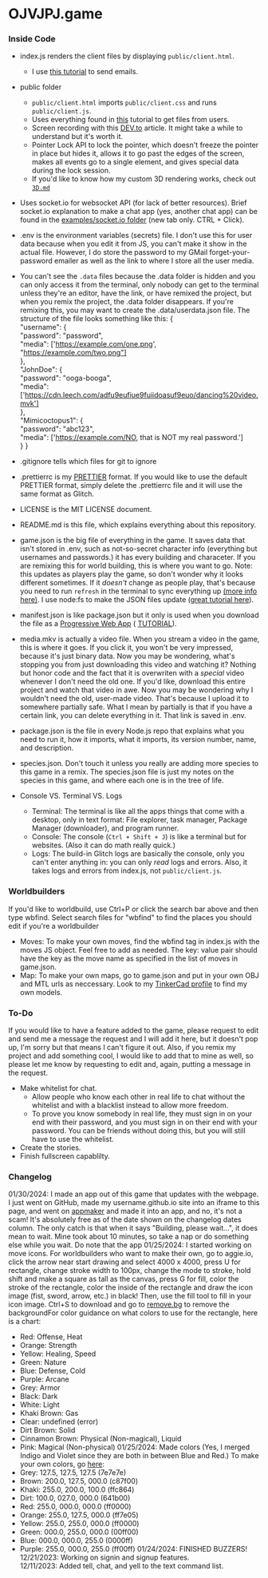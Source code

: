 # OJVJPJ.game

### Inside Code

* index.js renders the client files by displaying `public/client.html`.
  * I use [this tutorial](https://www.w3schools.com/nodejs/nodejs_email.asp) to send emails.
* public folder
  * `public/client.html` imports `public/client.css` and runs `public/client.js`.
  * Uses everything found in [this](https://www.freecodecamp.org/news/upload-files-with-html/) tutorial to get files from users.
  * Screen recording with this [DEV.to](https://shorturl.at/erzMN) article. It might take a while to understand but it's worth it.
  * Pointer Lock API to lock the pointer, which doesn't freeze the pointer in place but hides it, allows it to go past the edges of the screen, makes all events go to a single element, and gives special data during the lock session.
  * If you'd like to know how my custom 3D rendering works, check out [`3D.md`](https://glitch.com/edit/#!/ojvjpj?path=examples%2F3D.md)
* Uses socket.io for websocket API (for lack of better resources). Brief socket.io explanation to make a chat app (yes, another 
chat app) can be found in the [examples/socket.io folder](https://glitch.com/edit/#!/ojvjpj?path=examples%2Fsocket.io%2Fserver.js%3A1%3A0) (new tab only. 
CTRL + Click).
* .env is the environment variables (secrets) file. I don't use this for user data because when you edit it from JS, you can't
make it show in the actual file. However, I do store the password to my GMail forget-your-password emailer as well as the link to where I store all the user media.
* You can't see the `.data` files because the .data folder is hidden and you can only access it from the terminal, only nobody 
can get to the terminal unless they're an editor, have the link, or have remixed the project, but when you remix the project, 
the .data folder disappears. If you're remixing this, you may want to create the .data/userdata.json file. The structure of the file looks something like this:
{  
  "username": {  
    "password": "password",  
    "media": ['https://example.com/one.png', "https://example.com/two.png"]  
  },  
  "JohnDoe": {  
    "password": "ooga-booga",  
    "media": ['https://cdn.leech.com/adfu9eufiue9fuiidoasuf9euo/dancing%20video.mvk']  
  },  
  "Mimicoctopus1": {  
    "password": "abc123",  
    "media": ['https://example.com/NO, that is NOT my real password.']  
  }
}




* .gitignore tells which files for git to ignore
* .prettierrc is my [PRETTIER](https://prettier.io) format. If you would like to use the default PRETTIER format, simply delete
the .prettierrc file and it will use the same format as Glitch.
* LICENSE is the MIT LICENSE document.
* README.md is this file, which explains everything about this repository.
* game.json is the big file of everything in the game. It saves data that isn't stored in .env, such as not-so-secret character
info (everything but usernames and passwords.) it has every building and characeter. If you are remixing this for world 
building, this is where you want to go. Note: this updates as players play the game, so don't wonder why it looks different
sometimes. If it *doesn't* change as people play, that's because you need to run `refresh` in the terminal to sync everything 
up 
[(more info here)](https://tinyurl.com/makefswork). I use node:fs to make the JSON files update 
([great tutorial here](https://www.atatus.com/blog/read-write-a-json-file-with-node-js/)).
* manifest.json is like package.json but it only is used when you download the file as a 
[Progressive Web App](https://glitch.com/edit/#!/glitch-hello-installable) (
[TUTORIAL](https://dev.to/developertharun/convert-any-website-into-a-pwa-in-just-3-simple-steps-35pp)).
* media.mkv is actually a video file. When you stream a video in the game, this is where it goes. If you click it, you won't be very impressed, because it's just binary data. Now you may be wondering, what's stopping you from just downloading this video and watching it? Nothing but honor code and the fact that it is overwriten with a *special* video whenever I don't need the old one. If you'd like, download this entire project and watch that video in awe. Now you may be wondering why I wouldn't need the old, user-made video. That's because I upload it to somewhere partially safe. What I mean by partially is that if you have a certain link, you can delete everything in it. That link is saved in .env.
* package.json is the file in every Node.js repo that explains what you need to run it, how it imports, what it imports, its
version number, name, and description.
* species.json. Don't touch it unless you really are adding more species to this game in a remix. The species.json file is just 
my notes on the species in this game, and where each one is in the tree of life.
* Console VS. Terminal VS. Logs
  * Terminal: The terminal is like all the apps things that come with a desktop, only in text format: File explorer, task 
  manager, Package Manager (downloader), and program runner.
  * Console: The console (`Ctrl + Shift + J`) is like a terminal but for websites. (Also it can do math really quick.)
  * Logs: The build-in Glitch logs are basically the console, only you can't enter anything in: you can only *read* logs and 
  errors. Also, it takes logs and errors from index.js, not `public/client.js`.
  
### Worldbuilders
If you'd like to worldbuild, use Ctrl+P or click the search bar above and then type wbfind. Select search files for "wbfind" to find the places you should edit if you're a worldbuilder
* Moves: To make your own moves, find the wbfind tag in index.js with the moves JS object. Feel free to add as needed. The key: value pair should have the key as the move name as specified in the list of moves in game.json.
* Map: To make your own maps, go to game.json and put in your own OBJ and MTL urls as neccessary. Look to my [TinkerCad profile](https://www.tinkercad.com/users/b1G2lcK1dyz) to find my own models.

### To-Do
If you would like to have a feature added to the game, please request to edit and send me a message the request and I will add it here, but it doesn't pop up, I'm sorry but that means I can't figure it out. Also, if you remix my project and add something cool, I would like to add that to
mine as well, so please let me know by requesting to edit and, again, putting a message in the request.
* Make whitelist for chat.
  * Allow people who know each other in real life to chat without the whitelist and with a blacklist instead to allow more freedom.
  * To prove you know somebody in real life, they must sign in on your end with their password, and you must sign in on their end with your password. You can be friends without doing this, but you will still have to use the whitelist.
* Create the stories.
* Finish fullscreen capablilty.


### Changelog
01/30/2024: I made an app out of this game that updates with the webpage. I just went on GitHub, made my username.github.io site into an iframe to this page, and went on [appmaker](https://appmaker.xyz/webapp) and made it into an app, and no, it's not a scam! It's absolutely free as of the date shown on the changelog dates column. The only catch is that when it says "Building, please wait...", it does mean to wait. Mine took about 10 minutes, so take a nap or do something else while you wait. Do note that the app
01/25/2024: I started working on move icons. For worldbuilders who want to make their own, go to aggie.io, click the arrow near start drawing and select 4000 x 4000, press U for rectangle, change stroke width to 100px, change the mode to stroke, hold shift and make a square as tall as the canvas, press G for fill, color the stroke of the rectangle, color the inside of the rectangle and draw the icon image (fist, sword, arrow, etc.) in black! Then, use the fill tool to fill in your icon image. Ctrl+S to download and go to [remove.bg](remove.bg) to remove the backgroundFor color guidance on what colors to use for the rectangle, here is a chart:
* Red: Offense, Heat
* Orange: Strength
* Yellow: Healing, Speed
* Green: Nature
* Blue: Defense, Cold
* Purple: Arcane
* Grey: Armor
* Black: Dark
* White: Light
* Khaki Brown: Gas
* Clear: undefined (error)
* Dirt Brown: Solid
* Cinnamon Brown: Physical (Non-magical), Liquid
* Pink: Magical (Non-physical)
01/25/2024: Made colors (Yes, I merged Indigo and Violet since they are both in between Blue and Red.) To make your own colors, go [here](https://www.google.com/search?q=rgb+to+hex&sca_esv=a2e9e5f3fe127901&rlz=1CAFQYM_enUS1059&ei=YNqyZfjqBKioqtsPqoee2Ag&ved=0ahUKEwj4mpKlxfmDAxUolGoFHaqDB4sQ4dUDCBA&uact=5&oq=rgb+to+hex&gs_lp=Egxnd3Mtd2l6LXNlcnAiCnJnYiB0byBoZXgyEBAAGIAEGIoFGEMYsQMYgwEyChAAGIAEGIoFGEMyChAAGIAEGIoFGEMyBRAAGIAEMgUQABiABDIFEAAYgAQyBRAAGIAEMgUQABiABDIFEAAYgAQyBRAAGIAESLUcUNUZWNUZcAN4AZABAJgBgwGgAYMBqgEDMC4xuAEDyAEA-AEBwgIKEAAYRxjWBBiwA8ICDRAAGIAEGIoFGEMYsAPiAwQYACBBiAYBkAYK&sclient=gws-wiz-serp):
* Grey:   127.5, 127.5, 127.5 (7e7e7e)
* Brown:  200.0, 127.5, 000.0 (c87f00)
* Khaki:  255.0, 200.0, 100.0 (ffc864)
* Dirt:   100.0, 027.0, 000.0 (641b00)
* Red:    255.0, 000.0, 000.0 (ff0000)
* Orange: 255.0, 127.5, 000.0 (ff7e05)
* Yellow: 255.0, 255.0, 000.0 (ff0000)
* Green:  000.0, 255.0, 000.0 (00ff00)
* Blue:   000.0, 000.0, 255.0 (0000ff)
* Purple: 255.0, 000.0, 255.0 (ff00ff)
01/24/2024: FINISHED BUZZERS!  
12/21/2023: Working on signin and signup features.  
12/11/2023: Added tell, chat, and yell to the text command list.  